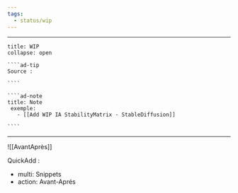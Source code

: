 ```yaml
---
tags:
  - status/wip
---
```


---
 
``````ad-example
title: WIP 
collapse: open

````ad-tip
Source : 

````

````ad-note
title: Note
 exemple: 
   - [[Add WIP IA StabilityMatrix - StableDiffusion]]

````

``````

---

![[AvantAprès]]

QuickAdd :  
- multi: Snippets
- action: Avant-Aprés